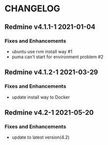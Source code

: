 # CHANGELOG

## Redmine v4.1.1-1 2021-01-04
### Fixes and Enhancements
- ubuntu use rvm install way #1
- puma can't start for environment problem #2

## Redmine v4.1.2-1 2021-03-29
### Fixes and Enhancements
- update install way to Docker

## Redmine v4.2-1 2021-05-20
### Fixes and Enhancements
- update to latest version(4.2)